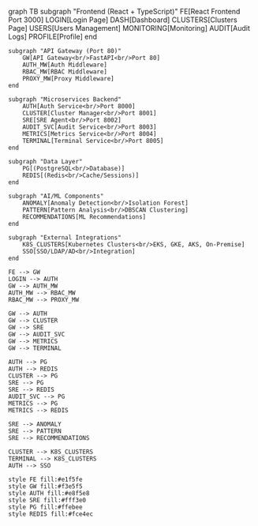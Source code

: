 graph TB
    subgraph "Frontend (React + TypeScript)"
        FE[React Frontend<br/>Port 3000]
        LOGIN[Login Page]
        DASH[Dashboard]
        CLUSTERS[Clusters Page]
        USERS[Users Management]
        MONITORING[Monitoring]
        AUDIT[Audit Logs]
        PROFILE[Profile]
    end

    subgraph "API Gateway (Port 80)"
        GW[API Gateway<br/>FastAPI<br/>Port 80]
        AUTH_MW[Auth Middleware]
        RBAC_MW[RBAC Middleware]
        PROXY_MW[Proxy Middleware]
    end

    subgraph "Microservices Backend"
        AUTH[Auth Service<br/>Port 8000]
        CLUSTER[Cluster Manager<br/>Port 8001]
        SRE[SRE Agent<br/>Port 8002]
        AUDIT_SVC[Audit Service<br/>Port 8003]
        METRICS[Metrics Service<br/>Port 8004]
        TERMINAL[Terminal Service<br/>Port 8005]
    end

    subgraph "Data Layer"
        PG[(PostgreSQL<br/>Database)]
        REDIS[(Redis<br/>Cache/Sessions)]
    end

    subgraph "AI/ML Components"
        ANOMALY[Anomaly Detection<br/>Isolation Forest]
        PATTERN[Pattern Analysis<br/>DBSCAN Clustering]
        RECOMMENDATIONS[ML Recommendations]
    end

    subgraph "External Integrations"
        K8S_CLUSTERS[Kubernetes Clusters<br/>EKS, GKE, AKS, On-Premise]
        SSO[SSO/LDAP/AD<br/>Integration]
    end

    FE --> GW
    LOGIN --> AUTH
    GW --> AUTH_MW
    AUTH_MW --> RBAC_MW
    RBAC_MW --> PROXY_MW
    
    GW --> AUTH
    GW --> CLUSTER
    GW --> SRE
    GW --> AUDIT_SVC
    GW --> METRICS
    GW --> TERMINAL

    AUTH --> PG
    AUTH --> REDIS
    CLUSTER --> PG
    SRE --> PG
    SRE --> REDIS
    AUDIT_SVC --> PG
    METRICS --> PG
    METRICS --> REDIS
    
    SRE --> ANOMALY
    SRE --> PATTERN
    SRE --> RECOMMENDATIONS
    
    CLUSTER --> K8S_CLUSTERS
    TERMINAL --> K8S_CLUSTERS
    AUTH --> SSO

    style FE fill:#e1f5fe
    style GW fill:#f3e5f5
    style AUTH fill:#e8f5e8
    style SRE fill:#fff3e0
    style PG fill:#ffebee
    style REDIS fill:#fce4ec